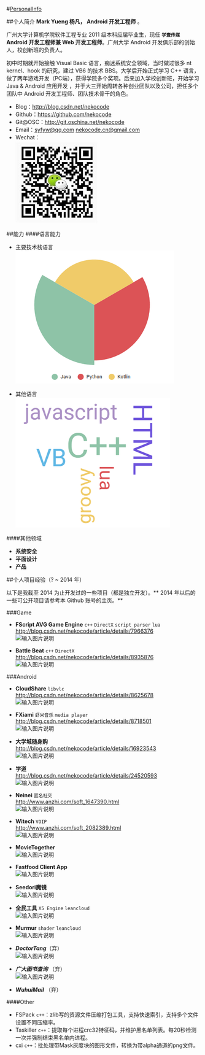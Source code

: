 #[PersonalInfo](http://dwz.cn/mark-yueng)

##个人简介
**Mark Yueng 杨凡， Android 开发工程师** 。

广州大学计算机学院软件工程专业 2011 级本科应届毕业生，现任 **`学壹传媒` Android 开发工程师兼 Web 开发工程师**。广州大学 Android 开发俱乐部的创始人，校创新班的负责人。

初中时期就开始接触 Visual Basic 语言，痴迷系统安全领域，当时做过很多 nt kernel、hook 的研究，建过 VB6 的技术 BBS。大学后开始正式学习 C++ 语言，做了两年游戏开发（PC端），获得学院多个奖项。后来加入学校创新班，开始学习 Java & Android 应用开发 ，并于大三开始周转各种创业团队以及公司，担任多个团队中 Android 开发工程师、团队技术骨干的角色。

- Blog：http://blog.csdn.net/nekocode  
- Github：https://github.com/nekocode  
- Git@OSC：http://git.oschina.net/nekocode  
- Email：syfyw@qq.com  nekocode.cn@gmail.com
- Wechat：  
![wechat](img/wechat.jpg "wechat")

##能力
####语言能力
- 主要技术栈语言  
![主要技术栈语言](img/lang.png "主要技术栈语言")

- 其他语言  
![其他语言](img/lang2.png "其他语言")

####其他领域
- **系统安全**
- **平面设计**
- **产品**

##个人项目经验（? ~ 2014 年）

以下是我截至 2014 为止开发过的一些项目（都是独立开发）。** 2014 年以后的一些可公开项目请参考本 Github 账号的主页。**

###Game
- **FScript AVG Game Engine** `c++` `DirectX` `script parser` `lua`  
http://blog.csdn.net/nekocode/article/details/7966376  
![输入图片说明](http://git.oschina.net/uploads/images/2015/0514/180506_7610d45f_8742.png "在这里输入图片标题")  

- **Battle Beat** `c++` `DirectX`  
http://blog.csdn.net/nekocode/article/details/8935876  
![输入图片说明](http://git.oschina.net/uploads/images/2015/0514/181723_85316f9c_8742.png "在这里输入图片标题")  

###Android
- **CloudShare** `libvlc`  
http://blog.csdn.net/nekocode/article/details/8625678  
![输入图片说明](http://git.oschina.net/uploads/images/2015/0514/231347_08b800d4_8742.png "在这里输入图片标题")  

- **FXiami** `虾米音乐` `media player`  
http://blog.csdn.net/nekocode/article/details/8718501  
![输入图片说明](http://git.oschina.net/uploads/images/2015/0514/231420_5b225e12_8742.png "在这里输入图片标题")  

- **大学城随身购**  
http://blog.csdn.net/nekocode/article/details/16923543  
![输入图片说明](http://git.oschina.net/uploads/images/2015/0514/231448_00fcf582_8742.png "在这里输入图片标题")  

- **学道**  
http://blog.csdn.net/nekocode/article/details/24520593  
![输入图片说明](http://git.oschina.net/uploads/images/2015/0514/231531_b6de17da_8742.png "在这里输入图片标题")  

- **Neinei** `匿名社交`  
http://www.anzhi.com/soft_1647390.html  
![输入图片说明](http://git.oschina.net/uploads/images/2015/0514/231557_df2a56b9_8742.png "在这里输入图片标题")  

- **Witech** `VOIP`  
http://www.anzhi.com/soft_2082389.html  
![输入图片说明](http://git.oschina.net/uploads/images/2015/0514/231617_13827c3f_8742.png "在这里输入图片标题")  

- **MovieTogether**  
![输入图片说明](http://git.oschina.net/uploads/images/2015/0514/231644_e9da84cc_8742.png "在这里输入图片标题")  

- **Fastfood Client App**  
![输入图片说明](http://git.oschina.net/uploads/images/2015/0514/231731_a3d7c9c8_8742.png "在这里输入图片标题")  

- **Seedori魔镜**  
![输入图片说明](http://git.oschina.net/uploads/images/2015/0514/231747_d474ef61_8742.png "在这里输入图片标题")  

- **全民工具** `X5 Engine` `leancloud`  
![输入图片说明](http://git.oschina.net/uploads/images/2015/0514/231810_3dd77f03_8742.png "在这里输入图片标题")  

- **Murmur** `shader` `leancloud`  
![输入图片说明](http://git.oschina.net/uploads/images/2015/0514/231833_e5e0cb48_8742.png "在这里输入图片标题")  

- ***DoctorTang***（弃）  
![输入图片说明](http://git.oschina.net/uploads/images/2015/0514/231904_4e91d161_8742.png "在这里输入图片标题")  

- ***广大图书查询*** （弃）  
![输入图片说明](http://git.oschina.net/uploads/images/2015/0514/231922_e1e083b3_8742.png "在这里输入图片标题")  

- ***WuhuiMail*** （弃）  


####Other
- FSPack `c++`：zlib写的资源文件压缩打包工具，支持快速索引，支持多个文件设置不同压缩率。
- Taskiller `c++`：提取每个进程crc32特征码，并维护黑名单列表。每20秒检测一次并强制结束黑名单内进程。
- cxi `c++`：批处理带Mask灰度块的图形文件，转换为带alpha通道的png文件。
